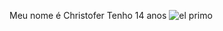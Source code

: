Meu nome é Christofer
Tenho 14 anos
![el primo](https://tenor.com/pt-BR/view/el-primo-dance-gif-19395430)
